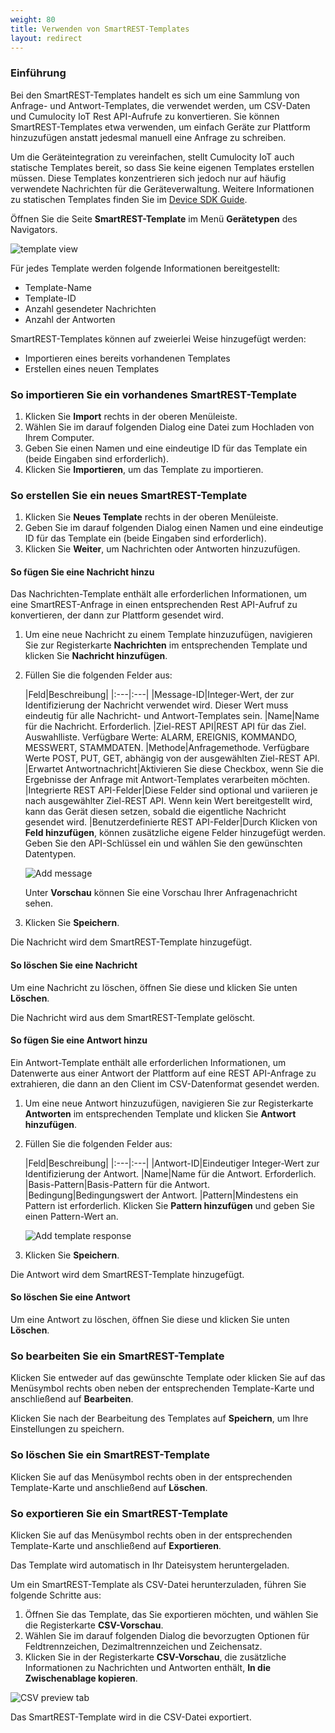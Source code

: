 ```yaml
---
weight: 80
title: Verwenden von SmartREST-Templates
layout: redirect
---
```


### Einführung

Bei den SmartREST-Templates handelt es sich um eine Sammlung von Anfrage- und Antwort-Templates, die verwendet werden, um CSV-Daten und Cumulocity IoT Rest API-Aufrufe zu konvertieren. Sie können SmartREST-Templates etwa verwenden, um einfach Geräte zur Plattform hinzuzufügen anstatt jedesmal manuell eine Anfrage zu schreiben.

Um die Geräteintegration zu vereinfachen, stellt Cumulocity IoT auch statische Templates bereit, so dass Sie keine eigenen Templates erstellen müssen. Diese Templates konzentrieren sich jedoch nur auf häufig verwendete Nachrichten für die Geräteverwaltung. Weitere Informationen zu statischen Templates finden Sie im [Device SDK Guide](/device-sdk/mqtt#static-templates).

Öffnen Sie die Seite **SmartREST-Template** im Menü **Gerätetypen** des Navigators.

![template view](/images/benutzerhandbuch/DeviceManagement/devmgmt-devicetypes-smartrest.png)

Für jedes Template werden folgende Informationen bereitgestellt:

* Template-Name
* Template-ID
* Anzahl gesendeter Nachrichten
* Anzahl der Antworten

SmartREST-Templates können auf zweierlei Weise hinzugefügt werden:

- Importieren eines bereits vorhandenen Templates
- Erstellen eines neuen Templates

### So importieren Sie ein vorhandenes SmartREST-Template

1. Klicken Sie **Import** rechts in der oberen Menüleiste.
2. Wählen Sie im darauf folgenden Dialog eine Datei zum Hochladen von Ihrem Computer.
3. Geben Sie einen Namen und eine eindeutige ID für das Template ein (beide Eingaben sind erforderlich).
4. Klicken Sie **Importieren**, um das Template zu importieren.

### So erstellen Sie ein neues SmartREST-Template

1. Klicken Sie **Neues Template** rechts in der oberen Menüleiste.
2. Geben Sie im darauf folgenden Dialog einen Namen und eine eindeutige ID für das Template ein (beide Eingaben sind erforderlich).
4. Klicken Sie **Weiter**, um Nachrichten oder Antworten hinzuzufügen.

#### So fügen Sie eine Nachricht hinzu

Das Nachrichten-Template enthält alle erforderlichen Informationen, um eine  SmartREST-Anfrage in einen entsprechenden Rest API-Aufruf zu konvertieren, der dann zur Plattform gesendet wird.

1. Um eine neue Nachricht zu einem Template hinzuzufügen, navigieren Sie zur Registerkarte **Nachrichten** im entsprechenden Template und klicken Sie **Nachricht hinzufügen**.

1. Füllen Sie die folgenden Felder aus:

	|Feld|Beschreibung|
|:---|:---|
|Message-ID|Integer-Wert, der zur Identifizierung der Nachricht verwendet wird. Dieser Wert muss eindeutig für alle Nachricht- und Antwort-Templates sein.
|Name|Name für die Nachricht. Erforderlich.
|Ziel-REST API|REST API für das Ziel. Auswahlliste. Verfügbare Werte: ALARM, EREIGNIS, KOMMANDO, MESSWERT, STAMMDATEN.
|Methode|Anfragemethode. Verfügbare Werte POST, PUT, GET, abhängig von der ausgewählten Ziel-REST API.
|Erwartet Antwortnachricht|Aktivieren Sie diese Checkbox, wenn Sie die Ergebnisse der Anfrage mit Antwort-Templates verarbeiten möchten.
|Integrierte REST API-Felder|Diese Felder sind optional und variieren je nach ausgewählter Ziel-REST API. Wenn kein Wert bereitgestellt wird, kann das Gerät diesen setzen, sobald die eigentliche Nachricht gesendet wird.
|Benutzerdefinierte REST API-Felder|Durch Klicken von **Feld hinzufügen**, können zusätzliche eigene Felder hinzugefügt werden. Geben Sie den API-Schlüssel ein und wählen Sie den gewünschten Datentypen.

	![Add message](/images/benutzerhandbuch/DeviceManagement/devmgmt-devicetypes-smartrest-addmessage.png)

	Unter **Vorschau** können Sie eine Vorschau Ihrer Anfragenachricht sehen.

3. Klicken Sie **Speichern**.

Die Nachricht wird dem SmartREST-Template hinzugefügt.

#### So löschen Sie eine Nachricht

Um eine Nachricht zu löschen, öffnen Sie diese und klicken Sie unten **Löschen**.

Die Nachricht wird aus dem SmartREST-Template gelöscht.

#### So fügen Sie eine Antwort hinzu

Ein Antwort-Template enthält alle erforderlichen Informationen, um Datenwerte aus einer Antwort der Plattform auf eine REST API-Anfrage zu extrahieren, die dann an den Client im CSV-Datenformat gesendet werden.

1. Um eine neue Antwort hinzuzufügen, navigieren Sie zur Registerkarte **Antworten** im entsprechenden Template und klicken Sie **Antwort hinzufügen**.

2. Füllen Sie die folgenden Felder aus:

	|Feld|Beschreibung|
|:---|:---|
|Antwort-ID|Eindeutiger Integer-Wert zur Identifizierung der Antwort.
|Name|Name für die Antwort. Erforderlich.
|Basis-Pattern|Basis-Pattern für die Antwort.
|Bedingung|Bedingungswert der Antwort.
|Pattern|Mindestens ein Pattern ist erforderlich. Klicken Sie **Pattern hinzufügen** und geben Sie einen Pattern-Wert an.

	![Add template response](/images/benutzerhandbuch/DeviceManagement/devmgmt-devicetypes-smartrest-addresponse.png)

3. Klicken Sie **Speichern**.

Die Antwort wird dem SmartREST-Template hinzugefügt.

#### So löschen Sie eine Antwort

Um eine Antwort zu löschen, öffnen Sie diese und klicken Sie unten **Löschen**.

### So bearbeiten Sie ein SmartREST-Template

Klicken Sie entweder auf das gewünschte Template oder klicken Sie auf das Menüsymbol rechts oben neben der entsprechenden Template-Karte und anschließend auf **Bearbeiten**.

Klicken Sie nach der Bearbeitung des Templates auf **Speichern**, um Ihre Einstellungen zu speichern.

### So löschen Sie ein SmartREST-Template

Klicken Sie auf das Menüsymbol rechts oben in der entsprechenden Template-Karte und anschließend auf **Löschen**.


### So exportieren Sie ein SmartREST-Template

Klicken Sie auf das Menüsymbol rechts oben in der entsprechenden Template-Karte und anschließend auf **Exportieren**.

Das Template wird automatisch in Ihr Dateisystem heruntergeladen.

Um ein SmartREST-Template als CSV-Datei herunterzuladen, führen Sie folgende Schritte aus:

1. Öffnen Sie das Template, das Sie exportieren möchten, und wählen Sie die Registerkarte **CSV-Vorschau**.
2. Wählen Sie im darauf folgenden Dialog die bevorzugten Optionen für Feldtrennzeichen, Dezimaltrennzeichen und Zeichensatz.
3. Klicken Sie in der Registerkarte **CSV-Vorschau**, die zusätzliche Informationen zu Nachrichten und Antworten enthält, **In die Zwischenablage kopieren**.

![CSV preview tab](/images/benutzerhandbuch/DeviceManagement/devmgmt-devicetypes-smartrest-csv.png)

Das SmartREST-Template wird in die CSV-Datei exportiert.
